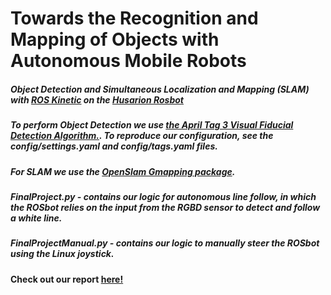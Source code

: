 
  

# Towards the Recognition and Mapping of Objects with Autonomous Mobile Robots

  

  

##### Object Detection and Simultaneous Localization and Mapping (SLAM) with [ROS Kinetic](http://wiki.ros.org/kinetic) on the [Husarion Rosbot](https://husarion.com/manuals/rosbot/)

##### To perform Object Detection we use [the April Tag 3 Visual Fiducial Detection Algorithm.](http://wiki.ros.org/apriltag_ros). To reproduce our configuration, see the config/settings.yaml and config/tags.yaml files.

  

##### For SLAM we use the [OpenSlam Gmapping package](https://wiki.ros.org/gmapping).

##### FinalProject.py - contains our logic for autonomous line follow, in which the  ROSbot relies on  the input from the RGBD sensor to detect and follow a white line.

##### FinalProjectManual.py - contains our logic to manually steer the ROSbot using the Linux joystick.
  

#### Check out our report [here!](https://drive.google.com/file/d/1cEQPBTD1CFrjuG34b5TgPMDjt5o7CCve/view?usp=sharing)
